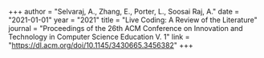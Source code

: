 +++
author = "Selvaraj, A., Zhang, E., Porter, L., Soosai Raj, A."
date = "2021-01-01"
year = "2021"
title = "Live Coding: A Review of the Literature"
journal = "Proceedings of the 26th ACM Conference on Innovation and Technology in Computer Science Education V. 1"
link = "https://dl.acm.org/doi/10.1145/3430665.3456382"
+++